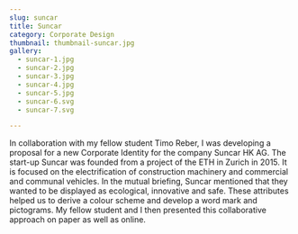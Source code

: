 ```yaml
---
slug: suncar
title: Suncar
category: Corporate Design
thumbnail: thumbnail-suncar.jpg
gallery:
  - suncar-1.jpg
  - suncar-2.jpg
  - suncar-3.jpg
  - suncar-4.jpg
  - suncar-5.jpg
  - suncar-6.svg
  - suncar-7.svg

---
```

In collaboration with my fellow student Timo Reber, I was developing a proposal for a new Corporate Identity for the company Suncar <span class="uppercase">HK AG</span>. The start-up Suncar was founded from a project of the <span class="uppercase">ETH</span> in Zurich in 2015. It is focused on the electrification of construction machinery and commercial and communal vehicles. In the mutual briefing, Suncar mentioned that they wanted to be displayed as ecological, innovative and safe. These attributes helped us to derive a colour scheme and develop a word mark and pictograms. My fellow student and I then presented this collaborative approach on paper as well as online.